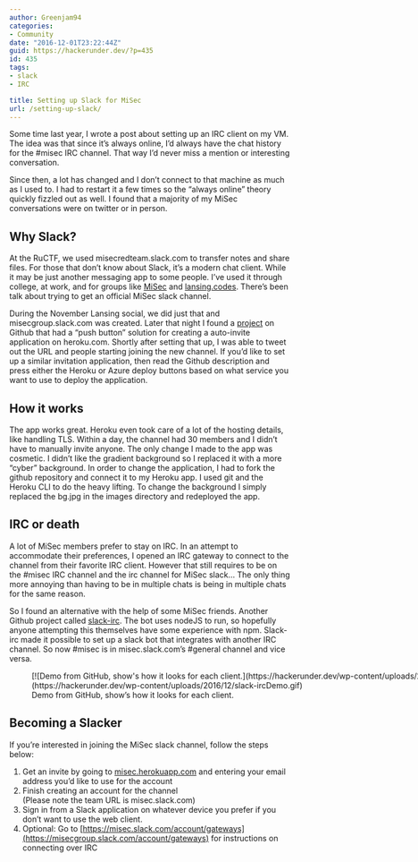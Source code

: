 ```yaml
---
author: Greenjam94
categories:
- Community
date: "2016-12-01T23:22:44Z"
guid: https://hackerunder.dev/?p=435
id: 435
tags:
- slack
- IRC

title: Setting up Slack for MiSec
url: /setting-up-slack/
---
```


Some time last year, I wrote a post about setting up an IRC client on my VM. The idea was that since it’s always online, I’d always have the chat history for the #misec IRC channel. That way I’d never miss a mention or interesting conversation.

Since then, a lot has changed and I don’t connect to that machine as much as I used to. I had to restart it a few times so the “always online” theory quickly fizzled out as well. I found that a majority of my MiSec conversations were on twitter or in person.

## Why Slack?

At the RuCTF, we used misecredteam.slack.com to transfer notes and share files. For those that don’t know about Slack, it’s a modern chat client. While it may be just another messaging app to some people. I’ve used it through college, at work, and for groups like [MiSec](http://michsec.org/) and [lansing.codes](https://www.lansing.codes/). There’s been talk about trying to get an official MiSec slack channel.

During the November Lansing social, we did just that and misecgroup.slack.com was created. Later that night I found a [project](https://github.com/outsideris/slack-invite-automation) on Github that had a “push button” solution for creating a auto-invite application on heroku.com. Shortly after setting that up, I was able to tweet out the URL and people starting joining the new channel. If you’d like to set up a similar invitation application, then read the Github description and press either the Heroku or Azure deploy buttons based on what service you want to use to deploy the application.

## How it works

The app works great. Heroku even took care of a lot of the hosting details, like handling TLS. Within a day, the channel had 30 members and I didn’t have to manually invite anyone. The only change I made to the app was cosmetic. I didn’t like the gradient background so I replaced it with a more “cyber” background. In order to change the application, I had to fork the github repository and connect it to my Heroku app. I used git and the Heroku CLI to do the heavy lifting. To change the background I simply replaced the bg.jpg in the images directory and redeployed the app.

## IRC or death

A lot of MiSec members prefer to stay on IRC. In an attempt to accommodate their preferences, I opened an IRC gateway to connect to the channel from their favorite IRC client. However that still requires to be on the #misec IRC channel and the irc channel for MiSec slack… The only thing more annoying than having to be in multiple chats is being in multiple chats for the same reason.

So I found an alternative with the help of some MiSec friends. Another Github project called [slack-irc](https://github.com/ekmartin/slack-irc). The bot uses nodeJS to run, so hopefully anyone attempting this themselves have some experience with npm. Slack-irc made it possible to set up a slack bot that integrates with another IRC channel. So now #misec is in misec.slack.com’s #general channel and vice versa.

<figure aria-describedby="caption-attachment-440" class="wp-caption aligncenter" id="attachment_440" style="width: 944px">[![Demo from GitHub, show's how it looks for each client.](https://hackerunder.dev/wp-content/uploads/2016/12/slack-ircDemo.gif)](https://hackerunder.dev/wp-content/uploads/2016/12/slack-ircDemo.gif)<figcaption class="wp-caption-text" id="caption-attachment-440">Demo from GitHub, show’s how it looks for each client.</figcaption></figure>

## Becoming a Slacker

If you’re interested in joining the MiSec slack channel, follow the steps below:

1. Get an invite by going to [misec.herokuapp.com](http://misec.herokuapp.com) and entering your email address you’d like to use for the account
2. Finish creating an account for the channel  
    (Please note the team URL is misec.slack.com)
3. Sign in from a Slack application on whatever device you prefer if you don’t want to use the web client.
4. Optional: Go to [https://misec.slack.com/account/gateways](https://misecgroup.slack.com/account/gateways) for instructions on connecting over IRC